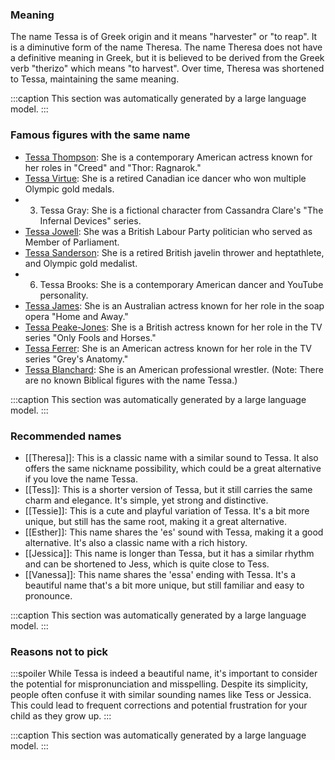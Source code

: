 ### Meaning
The name Tessa is of Greek origin and it means "harvester" or "to reap". It is a diminutive form of the name Theresa. The name Theresa does not have a definitive meaning in Greek, but it is believed to be derived from the Greek verb "therizo" which means "to harvest". Over time, Theresa was shortened to Tessa, maintaining the same meaning.

:::caption
This section was automatically generated by a large language model.
:::

### Famous figures with the same name
- [Tessa Thompson](https://en.wikipedia.org/wiki/Tessa_Thompson): She is a contemporary American actress known for her roles in "Creed" and "Thor: Ragnarok."
- [Tessa Virtue](https://en.wikipedia.org/wiki/Tessa_Virtue): She is a retired Canadian ice dancer who won multiple Olympic gold medals.
- 3. Tessa Gray: She is a fictional character from Cassandra Clare's "The Infernal Devices" series.
- [Tessa Jowell](https://en.wikipedia.org/wiki/Tessa_Jowell): She was a British Labour Party politician who served as Member of Parliament.
- [Tessa Sanderson](https://en.wikipedia.org/wiki/Tessa_Sanderson): She is a retired British javelin thrower and heptathlete, and Olympic gold medalist.
- 6. Tessa Brooks: She is a contemporary American dancer and YouTube personality.
- [Tessa James](https://en.wikipedia.org/wiki/Tessa_James): She is an Australian actress known for her role in the soap opera "Home and Away."
- [Tessa Peake-Jones](https://en.wikipedia.org/wiki/Tessa_Peake-Jones): She is a British actress known for her role in the TV series "Only Fools and Horses."
- [Tessa Ferrer](https://en.wikipedia.org/wiki/Tessa_Ferrer): She is an American actress known for her role in the TV series "Grey's Anatomy."
- [Tessa Blanchard](https://en.wikipedia.org/wiki/Tessa_Blanchard): She is an American professional wrestler.
(Note: There are no known Biblical figures with the name Tessa.)

:::caption
This section was automatically generated by a large language model.
:::

### Recommended names
- [[Theresa]]: This is a classic name with a similar sound to Tessa. It also offers the same nickname possibility, which could be a great alternative if you love the name Tessa.
- [[Tess]]: This is a shorter version of Tessa, but it still carries the same charm and elegance. It's simple, yet strong and distinctive.
- [[Tessie]]: This is a cute and playful variation of Tessa. It's a bit more unique, but still has the same root, making it a great alternative.
- [[Esther]]: This name shares the 'es' sound with Tessa, making it a good alternative. It's also a classic name with a rich history.
- [[Jessica]]: This name is longer than Tessa, but it has a similar rhythm and can be shortened to Jess, which is quite close to Tess.
- [[Vanessa]]: This name shares the 'essa' ending with Tessa. It's a beautiful name that's a bit more unique, but still familiar and easy to pronounce.

:::caption
This section was automatically generated by a large language model.
:::

### Reasons not to pick
:::spoiler
While Tessa is indeed a beautiful name, it's important to consider the potential for mispronunciation and misspelling. Despite its simplicity, people often confuse it with similar sounding names like Tess or Jessica. This could lead to frequent corrections and potential frustration for your child as they grow up.
:::

:::caption
This section was automatically generated by a large language model.
:::